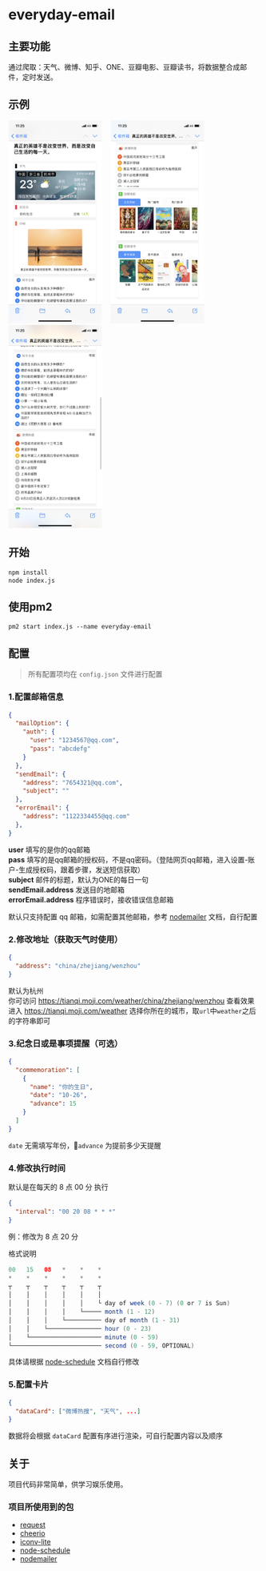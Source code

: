 # everyday-email

## 主要功能

通过爬取：天气、微博、知乎、ONE、豆瓣电影、豆瓣读书，将数据整合成邮件，定时发送。

## 示例

<div>
 <img src="https://github.com/xuguanqun/everyday-email/blob/master/images/p1.png?raw=true" width="187px" height="406px" />&emsp;
 <img src="https://github.com/xuguanqun/everyday-email/blob/master/images/p2.png?raw=true" width="187px" height="406px" />&emsp;
 <img src="https://github.com/xuguanqun/everyday-email/blob/master/images/p3.png?raw=true" width="187px" height="406px" />&emsp;
</div>
 
## 开始
```node
npm install
node index.js
```
## 使用pm2
```
pm2 start index.js --name everyday-email
```
## 配置
> 所有配置项均在 `config.json` 文件进行配置
### 1.配置邮箱信息
``` json
{
  "mailOption": {
    "auth": {
      "user": "1234567@qq.com",
      "pass": "abcdefg"
    }
  },
  "sendEmail": {
    "address": "7654321@qq.com",
    "subject": "" 
  },
  "errorEmail": {
    "address": "1122334455@qq.com"
  },
}
```
**user** 填写的是你的qq邮箱  
**pass** 填写的是qq邮箱的授权码，不是qq密码。（登陆网页qq邮箱，进入设置-账户-生成授权码，跟着步骤，发送短信获取）  
**subject** 邮件的标题，默认为ONE的每日一句  
**sendEmail.address** 发送目的地邮箱  
**errorEmail.address** 程序错误时，接收错误信息邮箱

默认只支持配置 qq 邮箱，如需配置其他邮箱，参考 [nodemailer](https://github.com/nodemailer/nodemailer 'nodemailer') 文档，自行配置

### 2.修改地址（获取天气时使用）

```json
{
  "address": "china/zhejiang/wenzhou"
}
```

默认为杭州  
你可访问 https://tianqi.moji.com/weather/china/zhejiang/wenzhou 查看效果  
进入 https://tianqi.moji.com/weather 选择你所在的城市，取`url`中`weather`之后的字符串即可

### 3.纪念日或是事项提醒（可选）

```json
{
  "commemoration": [
    {
      "name": "你的生日",
      "date": "10-26",
      "advance": 15
    }
  ]
}
```

`date` 无需填写年份，`advance` 为提前多少天提醒

### 4.修改执行时间

默认是在每天的 8 点 00 分 执行

```json
{
  "interval": "00 20 08 * * *"
}
```

例：修改为 8 点 20 分

格式说明

```java
00   15   08   *    *    *
*    *    *    *    *    *
┬    ┬    ┬    ┬    ┬    ┬
│    │    │    │    │    │
│    │    │    │    │    └ day of week (0 - 7) (0 or 7 is Sun)
│    │    │    │    └───── month (1 - 12)
│    │    │    └────────── day of month (1 - 31)
│    │    └─────────────── hour (0 - 23)
│    └──────────────────── minute (0 - 59)
└───────────────────────── second (0 - 59, OPTIONAL)
```

具体请根据 [node-schedule](https://github.com/node-schedule/node-schedule 'node-schedule') 文档自行修改

### 5.配置卡片

```json
{
  "dataCard": ["微博热搜", "天气", ...]
}
```

数据将会根据 `dataCard` 配置有序进行渲染，可自行配置内容以及顺序

## 关于

项目代码非常简单，供学习娱乐使用。

### 项目所使用到的包

- [request](https://github.com/request/request 'request')
- [cheerio](https://github.com/cheeriojs/cheerio 'cheerio')
- [iconv-lite](https://github.com/ashtuchkin/iconv-lite 'iconv-lite')
- [node-schedule](https://github.com/node-schedule/node-schedule 'node-schedule')
- [nodemailer](https://github.com/nodemailer/nodemailer 'nodemailer')
